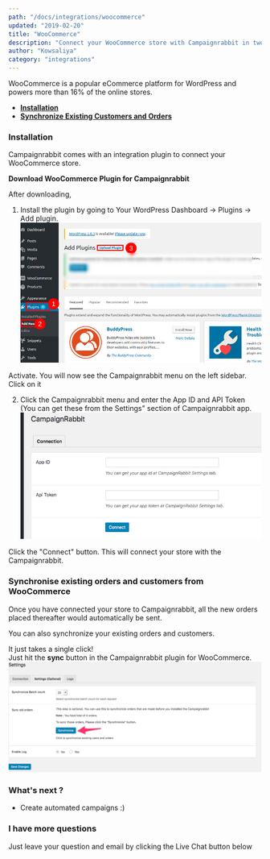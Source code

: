 ```yaml
---
path: "/docs/integrations/woocommerce"
updated: "2019-02-20"
title: "WooCommerce"
description: "Connect your WooCommerce store with Campaignrabbit in two easy steps."
author: "Kowsaliya"
category: "integrations"
---
```

WooCommerce is a popular eCommerce platform for WordPress and powers more than 16% of the online stores.

* **[Installation](#installation)**
* **[Synchronize Existing Customers and Orders](#synchronize)**

<a name="installation"></a>
### Installation
Campaignrabbit comes with an integration plugin to connect your WooCommerce store. 

<highlight>**<link-text url="https://github.com/campaignrabbit/woocommerce/releases/download/stable/campaignrabbit-for-woocommerce.zip" target="_blank" rel="noopener">Download WooCommerce Plugin for Campaignrabbit</link-text>**</highlight>

After downloading,

1. Install the plugin by going to Your WordPress Dashboard -> Plugins -> Add plugin.
  ![Selecting Plugin](https://raw.githubusercontent.com/campaignrabbit/cr-media/master/images/docs/integrations/woocommerce/screenshot-localhost-2019.02.08-14-02-06.png)

Activate. You will now see the Campaignrabbit menu on the left sidebar. Click on it


2. Click the Campaignrabbit menu and enter the App ID and API Token (You can get these from the <link-text url="https://app.campaignrabbit.com/settings" target="_blank" rel="noopener">Settings" section of Campaignrabbit app.</link-text>
 ![Settings](https://raw.githubusercontent.com/campaignrabbit/cr-media/master/images/connection.png)

Click the "Connect" button. This will connect your store with the Campaignrabbit.

<a name="synchronize"></a>
### Synchronise existing orders and customers from WooCommerce
Once you have connected your store to Campaignrabbit, all the new orders placed thereafter would automatically be sent.

You can also synchronize your existing orders and customers. 

It just takes a single click!  
Just hit the **sync** button in the Campaignrabbit plugin for WooCommerce.
![Sync](https://raw.githubusercontent.com/campaignrabbit/cr-media/master/images/synchronize.png)


### What's next ?
* Create automated <link-text url="https://www.campaignrabbit.com/docs/campaigns/how-campaigns-work/" rel="noopener" target="_blank">campaigns</link-text> :)

### I have more questions

Just leave your question and email by clicking the Live Chat button below
